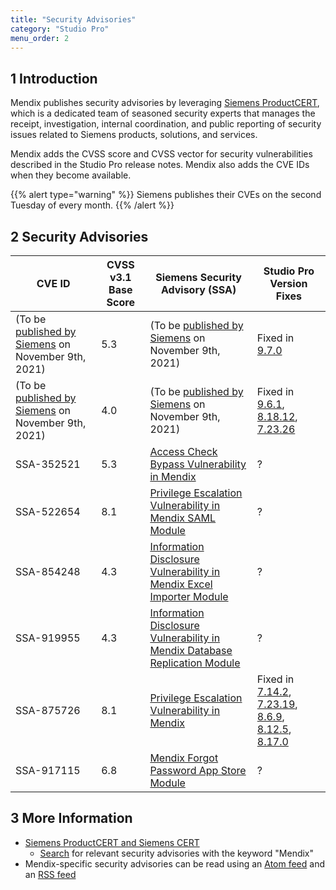 ```yaml
---
title: "Security Advisories"
category: "Studio Pro"
menu_order: 2
---
```


## 1 Introduction

Mendix publishes security advisories by leveraging [Siemens ProductCERT](https://new.siemens.com/global/en/products/services/cert.html), which is a dedicated team of seasoned security experts that manages the receipt, investigation, internal coordination, and public reporting of security issues related to Siemens products, solutions, and services.

Mendix adds the CVSS score and CVSS vector for security vulnerabilities described in the Studio Pro release notes. Mendix also adds the CVE IDs when they become available.

{{% alert type="warning" %}}
Siemens publishes their CVEs on the second Tuesday of every month.
{{% /alert %}}

## 2 Security Advisories

| CVE ID | CVSS v3.1 Base Score | Siemens Security Advisory (SSA) | Studio Pro Version Fixes |
| --- | --- | ---  | --- |
| (To be [published by Siemens](https://new.siemens.com/global/en/products/services/cert.html#SecurityPublications) on November 9th, 2021) | 5.3 | (To be [published by Siemens](https://new.siemens.com/global/en/products/services/cert.html#SecurityPublications) on November 9th, 2021) | Fixed in [9.7.0](9.7#5.3) |
| (To be [published by Siemens](https://new.siemens.com/global/en/products/services/cert.html#SecurityPublications) on November 9th, 2021) | 4.0 | (To be [published by Siemens](https://new.siemens.com/global/en/products/services/cert.html#SecurityPublications) on November 9th, 2021) | Fixed in [9.6.1](9.6#4.0), [8.18.12](8.18#4.0), [7.23.26](7.23#4.0) |
| SSA-352521 | 5.3 | [Access Check Bypass Vulnerability in Mendix](https://cert-portal.siemens.com/productcert/pdf/ssa-352521.pdf) | ? |
| SSA-522654 | 8.1 | [Privilege Escalation Vulnerability in Mendix SAML Module](https://cert-portal.siemens.com/productcert/pdf/ssa-522654.pdf) | ? |
| SSA-854248 | 4.3 | [Information Disclosure Vulnerability in Mendix Excel Importer Module](https://cert-portal.siemens.com/productcert/pdf/ssa-854248.pdf) | ? |
| SSA-919955 | 4.3 | [Information Disclosure Vulnerability in Mendix Database Replication Module](https://cert-portal.siemens.com/productcert/pdf/ssa-919955.pdf) | ? |
| SSA-875726 | 8.1 | [Privilege Escalation Vulnerability in Mendix](https://cert-portal.siemens.com/productcert/pdf/ssa-875726.pdf) | Fixed in [7.14.2](7.14#875726), [7.23.19](7.23#875726), [8.6.9](8.6#875726), [8.12.5](8.12#875726), [8.17.0](8.17#875726) |
| SSA-917115 | 6.8 | [Mendix Forgot Password App Store Module](https://cert-portal.siemens.com/productcert/pdf/ssa-917115.pdf) | ? |

## 3 More Information

* [Siemens ProductCERT and Siemens CERT](https://new.siemens.com/global/en/products/services/cert.html)
	* [Search](https://new.siemens.com/global/en/products/services/cert.html#SecurityPublications) for relevant security advisories  with the keyword "Mendix"
* Mendix-specific security advisories can be read using an [Atom feed](https://cert-portal.siemens.com/productcert/rss/advisories_mendix_products.atom) and an [RSS feed](https://cert-portal.siemens.com/productcert/rss/advisories_mendix_products.rss)

